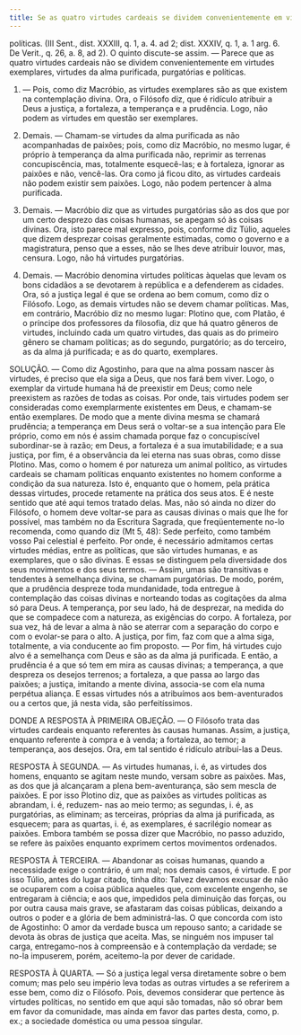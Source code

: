 ```yaml
---
title: Se as quatro virtudes cardeais se dividem convenientemente em virtudes exemplares, virtudes da alma purificada, purgatórias e políticas
---
```


políticas. (III Sent., dist. XXXIII, q. 1, a. 4. ad 2; dist. XXXIV, q. 1, a. 1 arg. 6. De Verit., q. 26, a. 8, ad 2).
  O quinto discute-se assim. — Parece que as quatro virtudes cardeais não se dividem convenientemente em virtudes exemplares, virtudes da alma purificada, purgatórias e políticas.  

1. — Pois, como diz Macróbio, as virtudes exemplares são as que existem na contemplação divina. Ora, o Filósofo diz, que é ridículo atribuir a Deus a justiça, a fortaleza, a temperança e a prudência. Logo, não podem as virtudes em questão ser exemplares.  

2. Demais. — Chamam-se virtudes da alma purificada as não acompanhadas de paixões; pois, como diz Macróbio, no mesmo lugar, é próprio à temperança da alma purificada não, reprimir as terrenas concupiscência, mas, totalmente esquecê-las; e à fortaleza, ignorar as paixões e não, vencê-las. Ora como já ficou dito, as virtudes cardeais não podem existir sem paixões. Logo, não podem pertencer à alma purificada.  

3. Demais. — Macróbio diz que as virtudes purgatórias são as dos que por um certo desprezo das coisas humanas, se apegam só às coisas divinas. Ora, isto parece mal expresso, pois, conforme diz Túlio, aqueles que dizem desprezar coisas geralmente estimadas, como o governo e a magistratura, penso que a esses, não se lhes deve atribuir louvor, mas, censura. Logo, não há virtudes purgatórias. 

4. Demais. — Macróbio denomina virtudes políticas àquelas que levam os bons cidadãos a se devotarem à república e a defenderem as cidades. Ora, só a justiça legal é que se ordena ao bem comum, como diz o Filósofo. Logo, as demais virtudes não se devem chamar políticas.  Mas, em contrário, Macróbio diz no mesmo lugar: Plotino que, com Platão, é o príncipe dos professores da filosofia, diz que há quatro gêneros de virtudes, incluindo cada um quatro virtudes, das quais as do primeiro gênero se chamam políticas; as do segundo, purgatório; as do terceiro, as da alma já purificada; e as do quarto, exemplares.  

SOLUÇÃO. — Como diz Agostinho, para que na alma possam nascer às virtudes, é preciso que ela siga a Deus, que nos fará bem viver. Logo, o exemplar da virtude humana há de preexistir em Deus; como nele preexistem as razões de todas as coisas. Por onde, tais virtudes podem ser consideradas como exemplarmente existentes em Deus, e chamam-se então exemplares. De modo que a mente divina mesma se chamará prudência; a temperança em Deus será o voltar-se a sua intenção para Ele próprio, como em nós é assim chamada porque faz o concupiscível subordinar-se à razão; em Deus, a fortaleza é a sua imutabilidade; e a sua justiça, por fim, é a observância da lei eterna nas suas obras, como disse Plotino.  Mas, como o homem é por natureza um animal político, as virtudes cardeais se chamam políticas enquanto existentes no homem conforme a condição da sua natureza. Isto é, enquanto que o homem, pela prática dessas virtudes, procede retamente na prática dos seus atos. E é neste sentido que até aqui temos tratado delas.  Mas, não só ainda no dizer do Filósofo, o homem deve voltar-se para as causas divinas o mais que lhe for possível, mas também no da Escritura Sagrada, que freqüentemente no-lo recomenda, como quando diz (Mt 5, 48): Sede perfeito, como também vosso Pai celestial é perfeito. Por onde, é necessário admitamos certas virtudes médias, entre as políticas, que são virtudes humanas, e as exemplares, que o são divinas. E essas se distinguem pela diversidade dos seus movimentos e dos seus termos. — Assim, umas são transitivas e tendentes à semelhança divina, se chamam purgatórias. De modo, porém, que a prudência despreze toda mundanidade, toda entregue à contemplação das coisas divinas e norteando todas as cogitações da alma só para Deus. A temperança, por seu lado, há de desprezar, na medida do que se compadece com a natureza, as exigências do corpo. A fortaleza, por sua vez, há de levar a alma à não se aterrar com a separação do corpo e com o evolar-se para o alto. A justiça, por fim, faz com que a alma siga, totalmente, a via conducente ao fim proposto. — Por fim, há virtudes cujo alvo é a semelhança com Deus e são as da alma já purificada. E então, a prudência é a que só tem em mira as causas divinas; a temperança, a que despreza os desejos terrenos; a fortaleza, a que passa ao largo das paixões; a justiça, imitando a mente divina, associa-se com ela numa perpétua aliança. E essas virtudes nós a atribuímos aos bem-aventurados ou a certos que, já nesta vida, são perfeitíssimos.  

DONDE A RESPOSTA À PRIMEIRA OBJEÇÃO. — O Filósofo trata das virtudes cardeais enquanto referentes às causas humanas. Assim, a justiça, enquanto referente à compra e à venda; a fortaleza, ao temor; a temperança, aos desejos. Ora, em tal sentido é ridículo atribuí-las a Deus.  

RESPOSTA À SEGUNDA. — As virtudes humanas, i. é, as virtudes dos homens, enquanto se agitam neste mundo, versam sobre as paixões. Mas, as dos que já alcançaram a plena bem-aventurança, são sem mescla de paixões. E por isso Plotino diz, que as paixões as virtudes políticas as abrandam, i. é, reduzem- nas ao meio termo; as segundas, i. é, as purgatórias, as eliminam; as terceiras, próprias da alma já purificada, as esquecem; para as quartas, i. é, as exemplares, é sacrilégio nomear as paixões. Embora também se possa dizer que Macróbio, no passo aduzido, se refere às paixões enquanto exprimem certos movimentos ordenados.  

RESPOSTA À TERCEIRA. — Abandonar as coisas humanas, quando a necessidade exige o contrário, é um mal; nos demais casos, é virtude. E por isso Túlio, antes do lugar citado, tinha dito: Talvez devamos excusar de não se ocuparem com a coisa pública aqueles que, com excelente engenho, se entregaram à ciência; e aos que, impedidos pela diminuição das forças, ou por outra causa mais grave, se afastaram das coisas públicas, deixando a outros o poder e a glória de bem administrá-las. O que concorda com isto de Agostinho: O amor da verdade busca um repouso santo; a caridade se devota às obras de justiça que aceita. Mas, se ninguém nos impuser tal carga, entregamo-nos à compreensão e à contemplação da verdade; se no-la impuserem, porém, aceitemo-la por dever de caridade.  

RESPOSTA À QUARTA. — Só a justiça legal versa diretamente sobre o bem comum; mas pelo seu império leva todas as outras virtudes a se referirem a esse bem, como diz o Filósofo. Pois, devemos considerar que pertence às virtudes políticas, no sentido em que aqui são tomadas, não só obrar bem em favor da comunidade, mas ainda em favor das partes desta, como, p. ex.; a sociedade doméstica ou uma pessoa singular.
